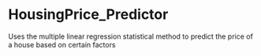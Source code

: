 # HousingPrice_Predictor
Uses the multiple linear regression statistical method to predict the price of a house based on certain factors
